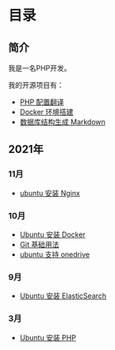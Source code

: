 # 目录

## 简介

我是一名PHP开发。

我的开源项目有：

- [PHP 配置翻译](https://gitee.com/watermelon-team/php-ini)
- [Docker 环境搭建](git@gitee.com:watermelon-team/docker.git)
- [数据库结构生成 Markdown](https://gitee.com/watermelon-team/data-dict)

## 2021年

### 11月

- [ubuntu 安装 Nginx](/posts/ubuntu-install-nginx.md)

### 10月
- [Ubuntu 安装 Docker](/posts/ubuntu-install-docker.md)
- [Git 基础用法](/posts/git-basic-usage.md)
- [ubuntu 支持 onedrive](/posts/ubuntu-install-onedrive.md)

### 9月

- [Ubuntu 安装 ElasticSearch](/posts/ubuntu-install-elasticsearch.md)

### 3月

- [Ubuntu 安装 PHP](/posts/ubuntu-install-php.md)